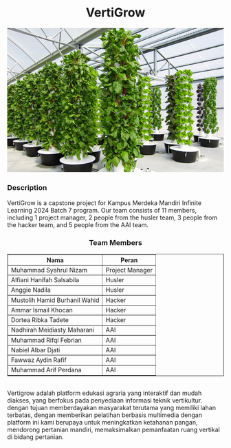 <div align="center">
<h1>VertiGrow</h1>
</div>


![VertiGrow ](https://github.com/VertiGrow-IL/frontend-vertigrow/blob/9b907e22e39277301326b9c963d074bbde05afa7/src/assets/Vertikultur.png)
<br>

### Description
VertiGrow is a capstone project for Kampus Merdeka Mandiri Infinite Learning 2024 Batch 7 program. Our team consists of 11 members, including 1 project manager, 2 people from the husler team, 3 people from the hacker team, and 5 people from the AAI team.

<div align="center">
  <h3>Team Members</h3>
  <table align="center" border="1">
    <tr>
      <th>Nama</th>
      <th>Peran</th>
    </tr>
    <tr>
      <td>Muhammad Syahrul Nizam</td>
      <td>Project Manager</td>
    </tr>
    <tr>
      <td>Alfiani Hanifah Salsabila</td>
      <td>Husler</td>
    </tr>
    <tr>
      <td>Anggie Nadila</td>
      <td>Husler</td>
    </tr>
    <tr>
      <td>Mustolih Hamid Burhanil Wahid</td>
      <td>Hacker</td>
    </tr>
    <tr>
      <td>Ammar Ismail Khocan</td>
      <td>Hacker</td>
    </tr>
    <tr>
      <td>Dortea Ribka Tadete</td>
      <td>Hacker</td>
    </tr>
    <tr>
      <td>Nadhirah Meidiasty Maharani</td>
      <td>AAI</td>
    </tr>
    <tr>
      <td>Muhammad Rifqi Febrian</td>
      <td>AAI</td>
    </tr>
    <tr>
      <td>Nabiel Albar Djati</td>
      <td>AAI</td>
    </tr>
    <tr>
      <td>Fawwaz Aydin Rafif</td>
      <td>AAI</td>
    </tr>
    <tr>
      <td>Muhammad Arif Perdana</td>
      <td>AAI</td>
    </tr>
    
  </table>
</div>


<br>
Vertigrow adalah platform edukasi agraria yang interaktif dan mudah diakses, yang berfokus pada penyediaan informasi teknik vertikultur. dengan tujuan memberdayakan masyarakat terutama yang memiliki lahan terbatas, dengan memberikan pelatihan berbasis multimedia dengan platform ini kami berupaya untuk meningkatkan ketahanan pangan, mendorong pertanian mandiri, memaksimalkan pemanfaatan ruang vertikal di bidang pertanian.
